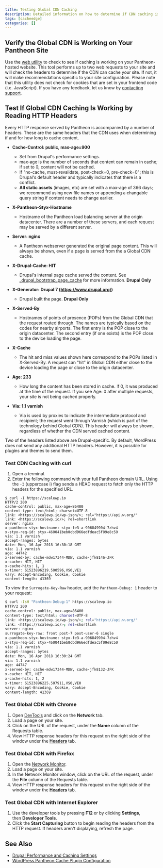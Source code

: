 ```yaml
---
title: Testing Global CDN Caching
description: Detailed information on how to determine if CDN caching is working on your site.
tags: [cacheedge]
categories: []
---
```

## Verify the Global CDN is Working on Your Pantheon Site

Use the [web utility](https://varnishcheck.pantheon.io/) to check to see if caching is working on your Pantheon-hosted website. This tool performs up to two web requests to your site and will check the headers to determine if the CDN can cache your site. If not, it will make recommendations specific to your site configuration. Please note that this utility does not check for cookies that are set in your frontend code (i.e. JavaScript). If you have any feedback, let us know by [contacting support](/docs/support).

## Test If Global CDN Caching Is Working by Reading HTTP Headers

Every HTTP response served by Pantheon is accompanied by a number of headers. These are the same headers that the CDN uses when determining if and for how long to cache content.

- **Cache-Control: public, max-age=900**
  - Set from Drupal's performance settings.
  - max-age is the number of seconds that content can remain in cache; if set to 0, content will not be cached.
  - If "no-cache, must-revalidate, post-check=0, pre-check=0"; this is Drupal's default header and typically indicates that there is a conflict.
  - **All static assets** (images, etc) are set with a max-age of 366 days; we recommend using new file names or appending a changable query string if content needs to change earlier.

- **X-Pantheon-Styx-Hostname**
  - Hostname of the Pantheon load balancing server at the origin datacenter. There are a number of these servers, and each request may be served by a different server.

- **Server: nginx**
  - A Pantheon webserver generated the original page content. This will always be shown, even if a page is served from the a Global CDN cache.

- **X-Drupal-Cache: HIT**
  - Drupal's internal page cache served the content. See  [\_drupal\_bootstrap\_page\_cache](https://api.drupal.org/api/drupal/includes%21bootstrap.inc/function/_drupal_bootstrap_page_cache/7) for more information.  **Drupal Only**

- **X-Generator: Drupal 7 (https://www.drupal.org/)**
  - Drupal built the page. **Drupal Only**

- **X-Served-By**
  - Hostnames of points of presence (POPs) from the Global CDN that the request routed through. The names are typically based on the codes for nearby airports. The first entry is the POP close to the origin datacenter. The second entry (if one exists) is the POP close to the device loading the page.

- **X-Cache**
  - The hit and miss values shown here correspond to the POPs listed in X-Served-By. A request can "hit" in Global CDN either close to the device loading the page or close to the origin datacenter.

- **Age: 233**
  - How long the content has been stored in cache. If 0, it was produced at the time of the request. If you see Age: 0 after multiple requests, your site is not being cached properly.

- **Via: 1.1 varnish**
  - Via is used by proxies to indicate the intermediate protocol and recipient; the request went through Varnish (which is part of the technology behind Global CDN). This header will always be shown, regardless of whether the CDN served cached content.

Two of the headers listed above are Drupal-specific. By default, WordPress does not send any additional HTTP headers. However, it is possible for plugins and themes to send them.

### Test CDN Caching with curl

1. Open a terminal.
2. Enter the following command with your full Pantheon domain URL. Using the `-I` (uppercase i) flag sends a HEAD request to fetch only the HTTP headers for the specified URL.

  ```
  $ curl -I https://scalewp.io
  HTTP/2 200
  cache-control: public, max-age=86400
  content-type: text/html; charset=UTF-8
  link: <https://scalewp.io/wp-json/>; rel="https://api.w.org/"
  link: <https://scalewp.io/>; rel=shortlink
  server: nginx
  x-pantheon-styx-hostname: styx-fe3-a-906849904-7zhv4
  x-styx-req-id: styx-460041beb0cbd966edfdeac5f09e8c50
  via: 1.1 varnish
  accept-ranges: bytes
  date: Mon, 16 Apr 2018 16:30:18 GMT
  via: 1.1 varnish
  age: 44742
  x-served-by: cache-mdw17344-MDW, cache-jfk8146-JFK
  x-cache: HIT, HIT
  x-cache-hits: 1, 1
  x-timer: S1523896219.500596,VS0,VE1
  vary: Accept-Encoding, Cookie, Cookie
  content-length: 41369
  ```

  To view the `Surrogate-Key-Raw` header, add the `Pantheon-Debug: 1` header to your request:

  ```bash
  $ curl -IsH "Pantheon-Debug:1" https://scalewp.io
  HTTP/2 200
  cache-control: public, max-age=86400
  content-type: text/html; charset=UTF-8
  link: <https://scalewp.io/wp-json/>; rel="https://api.w.org/"
  link: <https://scalewp.io/>; rel=shortlink
  server: nginx
  surrogate-key-raw: front post-7 post-user-6 single
  x-pantheon-styx-hostname: styx-fe3-a-906849904-7zhv4
  x-styx-req-id: styx-460041beb0cbd966edfdeac5f09e8c50
  via: 1.1 varnish
  accept-ranges: bytes
  date: Mon, 16 Apr 2018 16:30:24 GMT
  via: 1.1 varnish
  age: 44747
  x-served-by: cache-mdw17344-MDW, cache-jfk8132-JFK
  x-cache: HIT, HIT
  x-cache-hits: 1, 2
  x-timer: S1523896225.507911,VS0,VE0
  vary: Accept-Encoding, Cookie, Cookie
  content-length: 41369
  ```

### Test Global CDN with Chrome

1. Open [DevTools](https://developers.google.com/web/tools/chrome-devtools) and click on the **Network** tab.
2. Load a page on your site.
3. Click on the URL of the request, under the **Name** column of the Requests table.
4. View HTTP response headers for this request on the right side of the window under the [**Headers**](https://developers.google.com/web/tools/chrome-devtools/network-performance/reference#headers) tab.

### Test Global CDN with Firefox

1. Open the [Network Monitor](https://developer.mozilla.org/en-US/docs/Tools/Network_Monitor).
2. Load a page on your site.
3. In the Network Monitor window, click on the URL of the request, under the **File** column of the Requests table.
4. View HTTP response headers for this request on the right side of the window under the [**Headers**](https://developer.mozilla.org/en-US/docs/Tools/Network_Monitor#Headers) tab.

### Test Global CDN with Internet Explorer

1. Use the developer tools by pressing **F12** or by clicking **Settings**, then **Developer Tools**.
2. Click the **Start Capturing** button to begin reading the headers from the HTTP request. If headers aren't displaying, refresh the page.


## See Also
- [Drupal Performance and Caching Settings](/docs/drupal-cache/)
- [WordPress Pantheon Cache Plugin Configuration](/docs/wordpress-cache-plugin/)
